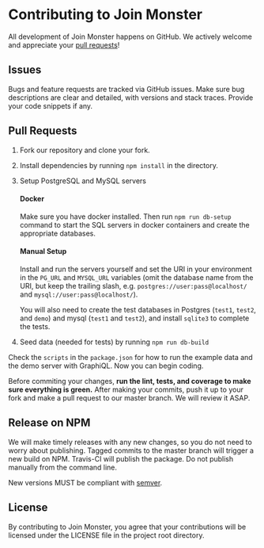 # Contributing to Join Monster

All development of Join Monster happens on GitHub. We actively welcome and appreciate your [pull requests](https://help.github.com/articles/creating-a-pull-request)!

## Issues

Bugs and feature requests are tracked via GitHub issues. Make sure bug descriptions are clear and detailed, with versions and stack traces. Provide your code snippets if any.

## Pull Requests

1. Fork our repository and clone your fork.

1. Install dependencies by running `npm install` in the directory.

1. Setup PostgreSQL and MySQL servers

    #### Docker

    Make sure you have docker installed. Then run `npm run db-setup` command to start the SQL servers in docker containers and create the appropriate databases.

    #### Manual Setup

    Install and run the servers yourself and set the URI in your environment in the `PG_URL` and `MYSQL_URL` variables (omit the database name from the URI, but keep the trailing slash, e.g. `postgres://user:pass@localhost/` and `mysql://user:pass@localhost/`).

    You will also need to create the test databases in Postgres (`test1`, `test2`, and `demo`) and mysql (`test1` and `test2`), and install `sqlite3` to complete the tests.

1. Seed data (needed for tests) by running `npm run db-build`

Check the `scripts` in the `package.json` for how to run the example data and the demo server with GraphiQL. Now you can begin coding.

Before commiting your changes, **run the lint, tests, and coverage to make sure everything is green.** After making your commits, push it up to your fork and make a pull request to our master branch. We will review it ASAP.

## Release on NPM

We will make timely releases with any new changes, so you do not need to worry about publishing. Tagged commits to the master branch will trigger a new build on NPM. Travis-CI will publish the package. Do not publish manually from the command line.

New versions MUST be compliant with [semver](http://semver.org/).

## License

By contributing to Join Monster, you agree that your contributions will be licensed under the LICENSE file in the project root directory.
